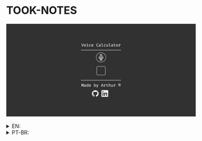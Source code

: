# TOOK-NOTES

![alt text](./preview.jpeg)

<details>
<summary>EN:</summary>

### About the project

- A simple calculator that uses SpeechRecognition, after the user clicks on the mic button and speaks his calculations, the output it's transcripted and evaluated by a function,(I created a "filter" to multiplicationn and division work) it's basic sou square roots don't work or exponential operator.

### How to execute the project:

1. Have an IDE that supports HTML, CSS, JavaScript and that can run the code on screen, like vscode with live server;
2. Clone this repository using `git clone https://github.com/arthurdev06/arthurdev06.github.io/tree/main/voice-calculator` command;

</details>

<details>
<summary>PT-BR:</summary>

<h3>Sobre</h3>

- Uma calculadora simples que usa SpeechRecognition, após o usuário clicar no microfone e falar, sua conta é feita pelo javascript que a transcreve e a calcula,(criei um "filtro" que faz possível multiplicação e divisão) é basica então raíz quadrada ou operador exponencial não irá funcionar.

### Como executar o projeto:

1. Tenha uma IDE que suporte HTML, CSS, JavaScript e que consiga rodar o código atualizando na tela, no vscode temos a extensão do live server;
2. Dê um `git clone https://github.com/arthurdev06/arthurdev06.github.io/tree/main/voice-calculator`;
</details>

